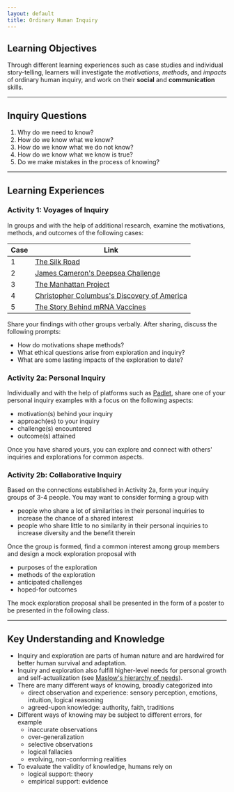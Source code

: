```yaml
---
layout: default
title: Ordinary Human Inquiry
---
```


## Learning Objectives
Through different learning experiences such as case studies and individual story-telling, learners will investigate the *motivations*, *methods*, and *impacts* of ordinary human inquiry, and work on their **social** and **communication** skills.

---

## Inquiry Questions
1. Why do we need to know?
2. How do we know what we know?
3. How do we know what we do not know?
4. How do we know what we know is true?
5. Do we make mistakes in the process of knowing?

---

## Learning Experiences
### Activity 1: Voyages of Inquiry 
In groups and with the help of additional research, examine the motivations, methods, and outcomes of the following cases:

|    Case    |    Link    |
| ---------- | ---------- |
| 1 | [The Silk Road](https://www.youtube.com/watch?v=vn3e37VWc0k&ab_channel=TED-Ed) |
| 2 | [James Cameron's Deepsea Challenge](https://www.youtube.com/watch?v=-8r_-79SjpA&ab_channel=NationalGeographic) |
| 3 | [The Manhattan Project](https://www.youtube.com/watch?v=4IqKdf6In_k&ab_channel=SciShow) |
| 4 | [Christopher Columbus's Discovery of America](https://www.youtube.com/watch?v=-E9T6UWaDRA&ab_channel=NativeAmericanHistory) |
| 5 | [The Story Behind mRNA Vaccines](https://www.youtube.com/watch?v=-3x4IMdeFdI&ab_channel=PennMedicine) |

Share your findings with other groups verbally. After sharing, discuss the following prompts:
- How do motivations shape methods?
- What ethical questions arise from exploration and inquiry?
- What are some lasting impacts of the exploration to date?

### Activity 2a: Personal Inquiry
Individually and with the help of platforms such as [Padlet](www.padlet.com), share one of your personal inquiry examples with a focus on the following aspects:
- motivation(s) behind your inquiry
- approach(es) to your inquiry
- challenge(s) encountered
- outcome(s) attained

Once you have shared yours, you can explore and connect with others' inquiries and explorations for common aspects.

### Activity 2b: Collaborative Inquiry
Based on the connections established in Activity 2a, form your inquiry groups of 3-4 people. You may want to consider forming a group with
- people who share a lot of similarities in their personal inquiries to increase the chance of a shared interest
- people who share little to no similarity in their personal inquiries to increase diversity and the benefit therein

Once the group is formed, find a common interest among group members and design a mock exploration proposal with
- purposes of the exploration
- methods of the exploration
- anticipated challenges
- hoped-for outcomes

The mock exploration proposal shall be presented in the form of a poster to be presented in the following class.

---

## Key Understanding and Knowledge
- Inquiry and exploration are parts of human nature and are hardwired for better human survival and adaptation.
- Inquiry and exploration also fulfill higher-level needs for personal growth and self-actualization (see [Maslow's hierarchy of needs](https://en.wikipedia.org/wiki/Maslow%27s_hierarchy_of_needs)).
- There are many different ways of knowing, broadly categorized into
   - direct observation and experience: sensory perception, emotions, intuition, logical reasoning
   - agreed-upon knowledge: authority, faith, traditions
- Different ways of knowing may be subject to different errors, for example
   - inaccurate observations
   - over-generalization
   - selective observations
   - logical fallacies
   - evolving, non-conforming realities
- To evaluate the validity of knowledge, humans rely on
   - logical support: theory
   - empirical support: evidence
